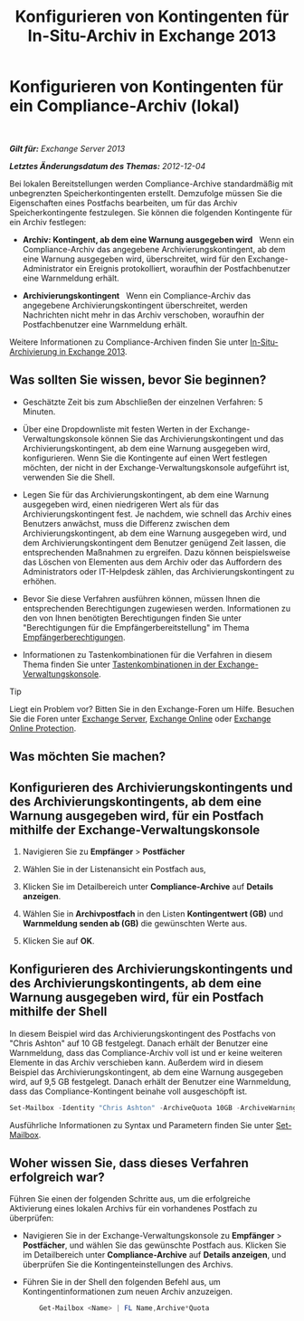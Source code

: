 ﻿---
title: 'Konfigurieren von Kontingenten für In-Situ-Archiv in Exchange 2013'
TOCTitle: Konfigurieren von Kontingenten für ein Compliance-Archiv (lokal)
ms:assetid: f10e77c7-e1d4-415a-bef9-cb3f00e74c34
ms:mtpsurl: https://technet.microsoft.com/de-de/library/Ee633489(v=EXCHG.150)
ms:contentKeyID: 50554938
ms.date: 04/24/2018
mtps_version: v=EXCHG.150
ms.translationtype: HT
---

# Konfigurieren von Kontingenten für ein Compliance-Archiv (lokal)

 

_**Gilt für:** Exchange Server 2013_

_**Letztes Änderungsdatum des Themas:** 2012-12-04_

Bei lokalen Bereitstellungen werden Compliance-Archive standardmäßig mit unbegrenzten Speicherkontingenten erstellt. Demzufolge müssen Sie die Eigenschaften eines Postfachs bearbeiten, um für das Archiv Speicherkontingente festzulegen. Sie können die folgenden Kontingente für ein Archiv festlegen:

  - **Archiv: Kontingent, ab dem eine Warnung ausgegeben wird**   Wenn ein Compliance-Archiv das angegebene Archivierungskontingent, ab dem eine Warnung ausgegeben wird, überschreitet, wird für den Exchange-Administrator ein Ereignis protokolliert, woraufhin der Postfachbenutzer eine Warnmeldung erhält.

  - **Archivierungskontingent**   Wenn ein Compliance-Archiv das angegebene Archivierungskontingent überschreitet, werden Nachrichten nicht mehr in das Archiv verschoben, woraufhin der Postfachbenutzer eine Warnmeldung erhält.

Weitere Informationen zu Compliance-Archiven finden Sie unter [In-Situ-Archivierung in Exchange 2013](in-place-archiving-in-exchange-2013-exchange-2013-help.md).

## Was sollten Sie wissen, bevor Sie beginnen?

  - Geschätzte Zeit bis zum Abschließen der einzelnen Verfahren: 5 Minuten.

  - Über eine Dropdownliste mit festen Werten in der Exchange-Verwaltungskonsole können Sie das Archivierungskontingent und das Archivierungskontingent, ab dem eine Warnung ausgegeben wird, konfigurieren. Wenn Sie die Kontingente auf einen Wert festlegen möchten, der nicht in der Exchange-Verwaltungskonsole aufgeführt ist, verwenden Sie die Shell.

  - Legen Sie für das Archivierungskontingent, ab dem eine Warnung ausgegeben wird, einen niedrigeren Wert als für das Archivierungskontingent fest. Je nachdem, wie schnell das Archiv eines Benutzers anwächst, muss die Differenz zwischen dem Archivierungskontingent, ab dem eine Warnung ausgegeben wird, und dem Archivierungskontingent dem Benutzer genügend Zeit lassen, die entsprechenden Maßnahmen zu ergreifen. Dazu können beispielsweise das Löschen von Elementen aus dem Archiv oder das Auffordern des Administrators oder IT-Helpdesk zählen, das Archivierungskontingent zu erhöhen.

  - Bevor Sie diese Verfahren ausführen können, müssen Ihnen die entsprechenden Berechtigungen zugewiesen werden. Informationen zu den von Ihnen benötigten Berechtigungen finden Sie unter "Berechtigungen für die Empfängerbereitstellung" im Thema [Empfängerberechtigungen](recipients-permissions-exchange-2013-help.md).

  - Informationen zu Tastenkombinationen für die Verfahren in diesem Thema finden Sie unter [Tastenkombinationen in der Exchange-Verwaltungskonsole](keyboard-shortcuts-in-the-exchange-admin-center-exchange-online-protection-help.md).


> [!TIP]
> Liegt ein Problem vor? Bitten Sie in den Exchange-Foren um Hilfe. Besuchen Sie die Foren unter <A href="https://go.microsoft.com/fwlink/p/?linkid=60612">Exchange Server</A>, <A href="https://go.microsoft.com/fwlink/p/?linkid=267542">Exchange Online</A> oder <A href="https://go.microsoft.com/fwlink/p/?linkid=285351">Exchange Online Protection</A>.



## Was möchten Sie machen?

## Konfigurieren des Archivierungskontingents und des Archivierungskontingents, ab dem eine Warnung ausgegeben wird, für ein Postfach mithilfe der Exchange-Verwaltungskonsole

1.  Navigieren Sie zu **Empfänger** \> **Postfächer**

2.  Wählen Sie in der Listenansicht ein Postfach aus,

3.  Klicken Sie im Detailbereich unter **Compliance-Archive** auf **Details anzeigen**.

4.  Wählen Sie in **Archivpostfach** in den Listen **Kontingentwert (GB)** und **Warnmeldung senden ab (GB)** die gewünschten Werte aus.

5.  Klicken Sie auf **OK**.

## Konfigurieren des Archivierungskontingents und des Archivierungskontingents, ab dem eine Warnung ausgegeben wird, für ein Postfach mithilfe der Shell

In diesem Beispiel wird das Archivierungskontingent des Postfachs von "Chris Ashton" auf 10 GB festgelegt. Danach erhält der Benutzer eine Warnmeldung, dass das Compliance-Archiv voll ist und er keine weiteren Elemente in das Archiv verschieben kann. Außerdem wird in diesem Beispiel das Archivierungskontingent, ab dem eine Warnung ausgegeben wird, auf 9,5 GB festgelegt. Danach erhält der Benutzer eine Warnmeldung, dass das Compliance-Kontingent beinahe voll ausgeschöpft ist.

```powershell
Set-Mailbox -Identity "Chris Ashton" -ArchiveQuota 10GB -ArchiveWarningQuota 9.5GB
```

Ausführliche Informationen zu Syntax und Parametern finden Sie unter [Set-Mailbox](https://technet.microsoft.com/de-de/library/bb123981\(v=exchg.150\)).

## Woher wissen Sie, dass dieses Verfahren erfolgreich war?

Führen Sie einen der folgenden Schritte aus, um die erfolgreiche Aktivierung eines lokalen Archivs für ein vorhandenes Postfach zu überprüfen:

  - Navigieren Sie in der Exchange-Verwaltungskonsole zu **Empfänger** \> **Postfächer**, und wählen Sie das gewünschte Postfach aus. Klicken Sie im Detailbereich unter **Compliance-Archive** auf **Details anzeigen**, und überprüfen Sie die Kontingenteinstellungen des Archivs.

  - Führen Sie in der Shell den folgenden Befehl aus, um Kontingentinformationen zum neuen Archiv anzuzeigen.
    
    ```powershell
        Get-Mailbox <Name> | FL Name,Archive*Quota
    ```
    
